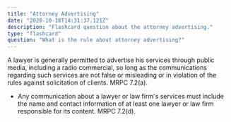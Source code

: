 ```yaml
---
title: "Attorney Advertising"
date: "2020-10-18T14:31:37.121Z"
description: "Flashcard question about the attorney advertising."
type: "flashcard"
question: "What is the rule about attorney advertising?"
---
```


A lawyer is generally permitted to advertise his services through public media, including a radio commercial, so long as the communications regarding such services are not false or misleading or in violation of the rules against solicitation of clients. MRPC 7.2(a).

- Any communication about a lawyer or law firm's services must include the name and contact information of at least one lawyer or law firm responsible for its content. MRPC 7.2(d).
